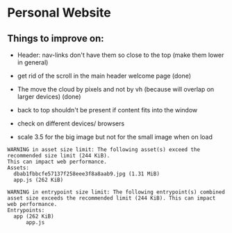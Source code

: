 # Personal Website

## Things to improve on:
* Header: nav-links don't have them so close to the top (make them lower in general)
* get rid of the scroll in the main header welcome page (done)
* The move the cloud by pixels and not by vh (because will overlap on larger devices) (done)
* back to top shouldn't be present if content fits into the window
* check on different devices/ browsers

* scale 3.5 for the big image but not for the small image when on load

```
WARNING in asset size limit: The following asset(s) exceed the recommended size limit (244 KiB).
This can impact web performance.
Assets:
  dbab1fbbcfe57137f258eee3f8a8aab9.jpg (1.31 MiB)
  app.js (262 KiB)

WARNING in entrypoint size limit: The following entrypoint(s) combined asset size exceeds the recommended limit (244 KiB). This can impact web performance.
Entrypoints:
  app (262 KiB)
      app.js
```
